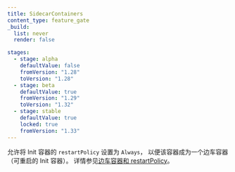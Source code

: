 ```yaml
---
title: SidecarContainers
content_type: feature_gate
_build:
  list: never
  render: false

stages:
  - stage: alpha 
    defaultValue: false
    fromVersion: "1.28"
    toVersion: "1.28"
  - stage: beta
    defaultValue: true
    fromVersion: "1.29"
    toVersion: "1.32"
  - stage: stable
    defaultValue: true
    locked: true
    fromVersion: "1.33"
---
```


<!--
Allow setting the `restartPolicy` of an init container to
`Always` so that the container becomes a sidecar container (restartable init containers).
See [Sidecar containers and restartPolicy](/docs/concepts/workloads/pods/sidecar-containers/)
for more details.
-->
允许将 Init 容器的 `restartPolicy` 设置为 `Always`，
以便该容器成为一个边车容器（可重启的 Init 容器）。
详情参见[边车容器和 restartPolicy](/zh-cn/docs/concepts/workloads/pods/sidecar-containers/)。
